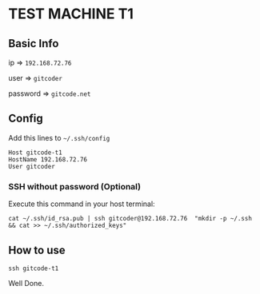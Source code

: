 # TEST MACHINE T1

## Basic Info
ip => `192.168.72.76`

user => `gitcoder`

password => `gitcode.net`


## Config
Add this lines to `~/.ssh/config`

```shell
Host gitcode-t1
HostName 192.168.72.76
User gitcoder
```

### SSH without password (Optional)

Execute this command in your host terminal:
```shell
cat ~/.ssh/id_rsa.pub | ssh gitcoder@192.168.72.76  "mkdir -p ~/.ssh && cat >> ~/.ssh/authorized_keys"
```

## How to use

`ssh gitcode-t1`

Well Done.